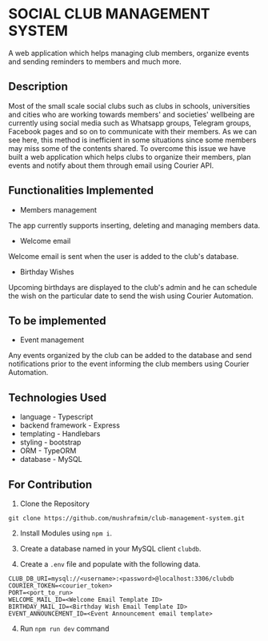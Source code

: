 # SOCIAL CLUB MANAGEMENT SYSTEM

A web application which helps managing club members, organize events and sending reminders to members and much more.

## Description

Most of the small scale social clubs such as clubs in schools, universities and cities who are working towards members' and societies' wellbeing are currently using social media such as Whatsapp groups, Telegram groups, Facebook pages and so on to communicate with their members. As we can see here, this method is inefficient in some situations since some members may miss some of the contents shared. To overcome this issue we have built a web application which helps clubs to organize their members, plan events and notify about them through email using Courier API.

## Functionalities Implemented

- Members management

The app currently supports inserting, deleting and managing members data.

- Welcome email

Welcome email is sent when the user is added to the club's database.

- Birthday Wishes

Upcoming birthdays are displayed to the club's admin and he can schedule the wish on the particular date to send the wish using Courier Automation.

## To be implemented

- Event management

Any events organized by the club can be added to the database and send notifications prior to the event informing the club members using Courier Automation.

## Technologies Used

- language - Typescript
- backend framework - Express
- templating - Handlebars
- styling - bootstrap
- ORM - TypeORM
- database - MySQL

## For Contribution

1. Clone the Repository

`git clone https://github.com/mushrafmim/club-management-system.git`

2. Install Modules using `npm i`.

3. Create a database named in your MySQL client `clubdb`.

4. Create a `.env` file and populate with the following data.

```
CLUB_DB_URI=mysql://<username>:<password>@localhost:3306/clubdb
COURIER_TOKEN=<courier_token>
PORT=<port_to_run>
WELCOME_MAIL_ID=<Welcome Email Template ID>
BIRTHDAY_MAIL_ID=<Birthday Wish Email Template ID>
EVENT_ANNOUNCEMENT_ID=<Event Announcement email template>
```

4. Run `npm run dev` command
